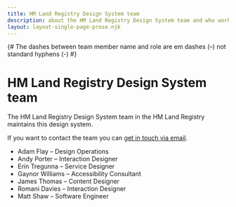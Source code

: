 ```yaml
---
title: HM Land Registry Design System team
description: about the HM Land Registry Design System team and who works on it
layout: layout-single-page-prose.njk
---
```

{# The dashes between team member name and role are em dashes (–) not standard hyphens (-) #}

# HM Land Registry Design System team

The HM Land Registry Design System team in the HM Land Registry maintains this design system.

If you want to contact the team you can
[get in touch via email](/get-in-touch/).

- Adam Flay – Design Operations
- Andy Porter – Interaction Designer
- Erin Tregunna – Service Designer
- Gaynor Williams – Accessibility Consultant
- James Thomas – Content Designer
- Romani Davies – Interaction Designer
- Matt Shaw – Software Engineer
